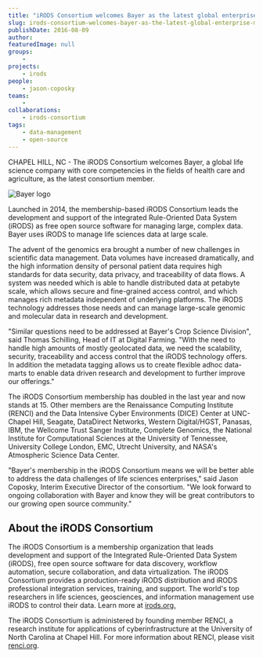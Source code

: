 ```yaml
---
title: "iRODS Consortium welcomes Bayer as the latest global enterprise member of the consortium"
slug: irods-consortium-welcomes-bayer-as-the-latest-global-enterprise-member-of-the-consortium
publishDate: 2016-08-09
author: 
featuredImage: null
groups:
    - 
projects:
    - irods
people:
    - jason-coposky
teams: 
    - 
collaborations:
    - irods-consortium
tags:
    - data-management
    - open-source
---
```


CHAPEL HILL, NC - The iRODS Consortium welcomes Bayer, a global life science company with core competencies in the fields of health care and agriculture, as the latest consortium member.

![Bayer logo](https://renci.org/wp-content/uploads/2016/08/bayer_logo2.jpg)

Launched in 2014, the membership-based iRODS Consortium leads the development and support of the integrated Rule-Oriented Data System (iRODS) as free open source software for managing large, complex data. Bayer uses iRODS to manage life sciences data at large scale.

The advent of the genomics era brought a number of new challenges in scientific data management. Data volumes have increased dramatically, and the high information density of personal patient data requires high standards for data security, data privacy, and traceability of data flows. A system was needed which is able to handle distributed data at petabyte scale, which allows secure and fine-grained access control, and which manages rich metadata independent of underlying platforms. The iRODS technology addresses those needs and can manage large-scale genomic and molecular data in research and development.

"Similar questions need to be addressed at Bayer's Crop Science Division", said Thomas Schilling, Head of IT at Digital Farming. "With the need to handle high amounts of mostly geolocated data, we need the scalability, security, traceability and access control that the iRODS technology offers. In addition the metadata tagging allows us to create flexible adhoc data-marts to enable data driven research and development to further improve our offerings."

The iRODS Consortium membership has doubled in the last year and now stands at 15. Other members are the Renaissance Computing Institute (RENCI) and the Data Intensive Cyber Environments (DICE) Center at UNC-Chapel Hill, Seagate, DataDirect Networks, Western Digital/HGST, Panasas, IBM, the Wellcome Trust Sanger Institute, Complete Genomics, the National Institute for Computational Sciences at the University of Tennessee, University College London, EMC, Utrecht University, and NASA's Atmospheric Science Data Center.

"Bayer's membership in the iRODS Consortium means we will be better able to address the data challenges of life sciences enterprises," said Jason Coposky, Interim Executive Director of the consortium. "We look forward to ongoing collaboration with Bayer and know they will be great contributors to our growing open source community."

## About the iRODS Consortium

The iRODS Consortium is a membership organization that leads development and support of the Integrated Rule-Oriented Data System (iRODS), free open source software for data discovery, workflow automation, secure collaboration, and data virtualization. The iRODS Consortium provides a production-ready iRODS distribution and iRODS professional integration services, training, and support. The world's top researchers in life sciences, geosciences, and information management use iRODS to control their data. Learn more at [irods.org.](http://irods.org/)

The iRODS Consortium is administered by founding member RENCI, a research institute for applications of cyberinfrastructure at the University of North Carolina at Chapel Hill. For more information about RENCI, please visit [renci.org](https://www.renci.org).
